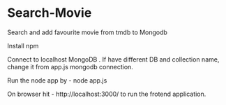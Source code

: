 # Search-Movie
Search and add favourite movie from tmdb to Mongodb

Install npm

Connect to localhost MongoDB . If have different DB and collection name, change it from app.js mongodb connection.

Run the node app by - node app.js

On browser hit - http://localhost:3000/ to run the frotend application.
